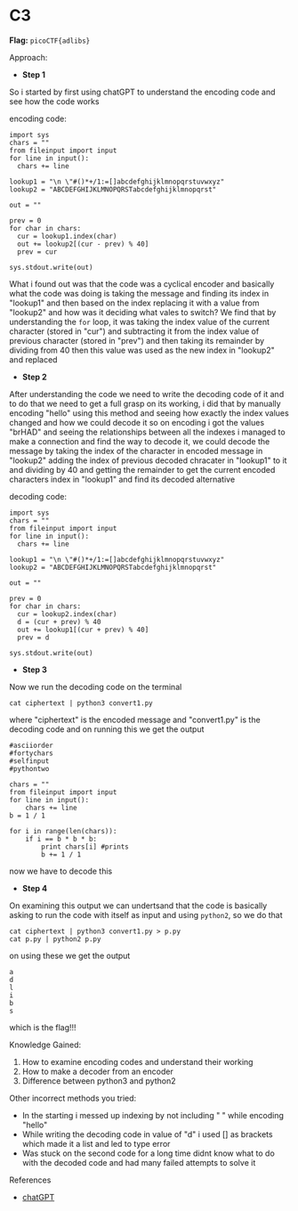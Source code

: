 # C3

**Flag:** `picoCTF{adlibs}`

Approach:

- **Step 1**

So i started by first using chatGPT to understand the encoding code and see how the code works

encoding code:
```
import sys
chars = ""
from fileinput import input
for line in input():
  chars += line

lookup1 = "\n \"#()*+/1:=[]abcdefghijklmnopqrstuvwxyz"
lookup2 = "ABCDEFGHIJKLMNOPQRSTabcdefghijklmnopqrst"

out = ""

prev = 0
for char in chars:
  cur = lookup1.index(char)
  out += lookup2[(cur - prev) % 40]
  prev = cur

sys.stdout.write(out)
```
What i found out was that the code was a cyclical encoder and basically what the code was doing is taking the message and finding its index in "lookup1" and then based on the index replacing it with a value from "lookup2" and how was it deciding what vales to switch? We find that by understanding the `for` loop, it was taking the index value of the current character (stored in "cur") and subtracting it from the index value of previous character (stored in "prev") and then taking its remainder by dividing from 40 then this value was used as the new index in "lookup2" and replaced

- **Step 2**

After understanding the code we need to write the decoding code of it and to do that we need to get a full grasp on its working, i did that by manually encoding "hello" using this method and seeing how exactly the index values changed and how we could decode it so on encoding i got the values "brHAD" and seeing the relationships between all the indexes i managed to make a connection and find the way to decode it, we could decode the message by taking the index of the character in encoded message in "lookup2" adding the index of previous decoded chracater in "lookup1" to it and dividing by 40 and getting the remainder to get the current encoded characters index in "lookup1" and find its decoded alternative

decoding code:
```
import sys
chars = ""
from fileinput import input
for line in input():
  chars += line

lookup1 = "\n \"#()*+/1:=[]abcdefghijklmnopqrstuvwxyz"
lookup2 = "ABCDEFGHIJKLMNOPQRSTabcdefghijklmnopqrst"

out = ""

prev = 0
for char in chars:
  cur = lookup2.index(char)
  d = (cur + prev) % 40
  out += lookup1[(cur + prev) % 40]
  prev = d

sys.stdout.write(out)
```

- **Step 3**

Now we run the decoding code on the terminal
```
cat ciphertext | python3 convert1.py
```
where "ciphertext" is the encoded message and "convert1.py" is the decoding code and on running this we get the output
```
#asciiorder
#fortychars
#selfinput
#pythontwo

chars = ""
from fileinput import input
for line in input():
    chars += line
b = 1 / 1

for i in range(len(chars)):
    if i == b * b * b:
        print chars[i] #prints
        b += 1 / 1
```
now we have to decode this

- **Step 4**

On examining this output we can undertsand that the code is basically asking to run the code with itself as input and using `python2`, so we do that 
```
cat ciphertext | python3 convert1.py > p.py
cat p.py | python2 p.py
```
on using these we get the output
```
a
d
l
i
b
s
```
which is the flag!!!


Knowledge Gained:

1. How to examine encoding codes and understand their working
2. How to make a decoder from an encoder
3. Difference between python3 and python2

Other incorrect methods you tried:

- In the starting i messed up indexing by not including " " while encoding "hello"
- While writing the decoding code in value of "d" i used [] as brackets which made it a list and led to type error 
- Was stuck on the second code for a long time didnt know what to do with the decoded code and had many failed attempts to solve it

References

- [chatGPT](chatgpt.com)

